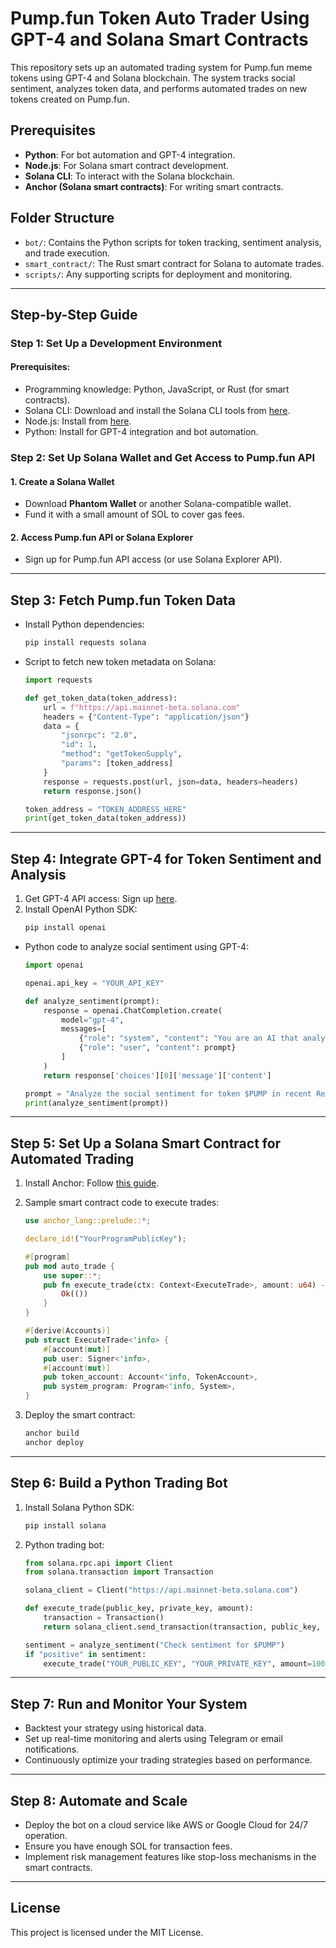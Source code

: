 
# Pump.fun Token Auto Trader Using GPT-4 and Solana Smart Contracts

This repository sets up an automated trading system for Pump.fun meme tokens using GPT-4 and Solana blockchain. The system tracks social sentiment, analyzes token data, and performs automated trades on new tokens created on Pump.fun.

## Prerequisites

- **Python**: For bot automation and GPT-4 integration.
- **Node.js**: For Solana smart contract development.
- **Solana CLI**: To interact with the Solana blockchain.
- **Anchor (Solana smart contracts)**: For writing smart contracts.

## Folder Structure
- `bot/`: Contains the Python scripts for token tracking, sentiment analysis, and trade execution.
- `smart_contract/`: The Rust smart contract for Solana to automate trades.
- `scripts/`: Any supporting scripts for deployment and monitoring.

---

## Step-by-Step Guide

### Step 1: Set Up a Development Environment

#### Prerequisites:
- Programming knowledge: Python, JavaScript, or Rust (for smart contracts).
- Solana CLI: Download and install the Solana CLI tools from [here](https://docs.solana.com/cli/install-solana-cli-tools).
- Node.js: Install from [here](https://nodejs.org/en/).
- Python: Install for GPT-4 integration and bot automation.

### Step 2: Set Up Solana Wallet and Get Access to Pump.fun API

#### 1. Create a Solana Wallet
   - Download **Phantom Wallet** or another Solana-compatible wallet.
   - Fund it with a small amount of SOL to cover gas fees.

#### 2. Access Pump.fun API or Solana Explorer
   - Sign up for Pump.fun API access (or use Solana Explorer API).

---

## Step 3: Fetch Pump.fun Token Data

- Install Python dependencies:
   ```bash
   pip install requests solana
   ```

- Script to fetch new token metadata on Solana:
   ```python
   import requests

   def get_token_data(token_address):
       url = f"https://api.mainnet-beta.solana.com"
       headers = {"Content-Type": "application/json"}
       data = {
           "jsonrpc": "2.0",
           "id": 1,
           "method": "getTokenSupply",
           "params": [token_address]
       }
       response = requests.post(url, json=data, headers=headers)
       return response.json()

   token_address = "TOKEN_ADDRESS_HERE"
   print(get_token_data(token_address))
   ```

---

## Step 4: Integrate GPT-4 for Token Sentiment and Analysis

1. Get GPT-4 API access: Sign up [here](https://platform.openai.com/).
2. Install OpenAI Python SDK:
   ```bash
   pip install openai
   ```

- Python code to analyze social sentiment using GPT-4:
   ```python
   import openai

   openai.api_key = "YOUR_API_KEY"

   def analyze_sentiment(prompt):
       response = openai.ChatCompletion.create(
           model="gpt-4",
           messages=[
               {"role": "system", "content": "You are an AI that analyzes cryptocurrency sentiment."},
               {"role": "user", "content": prompt}
           ]
       )
       return response['choices'][0]['message']['content']

   prompt = "Analyze the social sentiment for token $PUMP in recent Reddit and Twitter discussions."
   print(analyze_sentiment(prompt))
   ```

---

## Step 5: Set Up a Solana Smart Contract for Automated Trading

1. Install Anchor: Follow [this guide](https://project-serum.github.io/anchor/getting-started/installation.html).
2. Sample smart contract code to execute trades:
   ```rust
   use anchor_lang::prelude::*;

   declare_id!("YourProgramPublicKey");

   #[program]
   pub mod auto_trade {
       use super::*;
       pub fn execute_trade(ctx: Context<ExecuteTrade>, amount: u64) -> Result<()> {
           Ok(())
       }
   }

   #[derive(Accounts)]
   pub struct ExecuteTrade<'info> {
       #[account(mut)]
       pub user: Signer<'info>,
       #[account(mut)]
       pub token_account: Account<'info, TokenAccount>,
       pub system_program: Program<'info, System>,
   }
   ```

3. Deploy the smart contract:
   ```bash
   anchor build
   anchor deploy
   ```

---

## Step 6: Build a Python Trading Bot

1. Install Solana Python SDK:
   ```bash
   pip install solana
   ```

2. Python trading bot:
   ```python
   from solana.rpc.api import Client
   from solana.transaction import Transaction

   solana_client = Client("https://api.mainnet-beta.solana.com")

   def execute_trade(public_key, private_key, amount):
       transaction = Transaction()
       return solana_client.send_transaction(transaction, public_key, private_key)

   sentiment = analyze_sentiment("Check sentiment for $PUMP")
   if "positive" in sentiment:
       execute_trade("YOUR_PUBLIC_KEY", "YOUR_PRIVATE_KEY", amount=100)
   ```

---

## Step 7: Run and Monitor Your System

- Backtest your strategy using historical data.
- Set up real-time monitoring and alerts using Telegram or email notifications.
- Continuously optimize your trading strategies based on performance.

---

## Step 8: Automate and Scale

- Deploy the bot on a cloud service like AWS or Google Cloud for 24/7 operation.
- Ensure you have enough SOL for transaction fees.
- Implement risk management features like stop-loss mechanisms in the smart contracts.

---

## License
This project is licensed under the MIT License.
